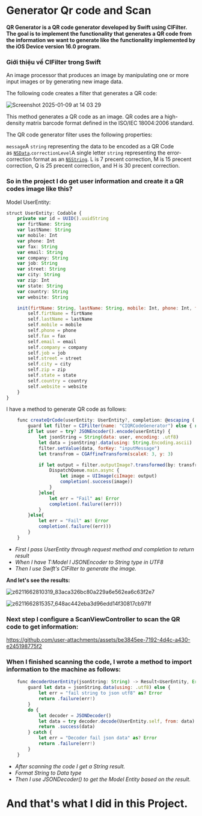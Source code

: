 # Generator Qr code and Scan

**QR Generator is a QR code generator developed by Swift using CIFilter. The goal is to implement the functionality that generates a QR code from the information we want to generate like the functionality implemented by the iOS Device version 16.0 program.**

### Giới thiệu về **CIFilter** trong Swift

An image processor that produces an image by manipulating one or more input images or by generating new image data.

The following code creates a filter that generates a QR code:

![Screenshot 2025-01-09 at 14 03 29](https://github.com/user-attachments/assets/225f8c4d-cbfd-49ce-88bb-baed8246e23c)

This method generates a QR code as an image. QR codes are a high-density matrix barcode format defined in the ISO/IEC 18004:2006 standard.

The QR code generator filter uses the following properties:

`message`A `string` representing the data to be encoded as a QR Code as [`NSData`](https://developer.apple.com/documentation/foundation/nsdata).`correctionLevel`A single letter `string` representing the error-correction format as an [`NSString`](https://developer.apple.com/documentation/foundation/nsstring). L is 7 precent correction, M is 15 precent correction, Q is 25 precent correction, and H is 30 precent correction.

### **So in the project I do get user information and create it a** QR codes **image like this?**

Model UserEntity:

```jsx
struct UserEntity: Codable {
    private var id = UUID().uuidString
    var firtName: String
    var lastName: String
    var mobile: Int
    var phone: Int
    var fax: String
    var email: String
    var company: String
    var job: String
    var street: String
    var city: String
    var zip: Int
    var state: String
    var country: String
    var website: String

    init(firtName: String, lastName: String, mobile: Int, phone: Int, fax: String, email: String, company: String, job: String, street: String, city: String, zip: Int, state: String, country: String, website: String) {
        self.firtName = firtName
        self.lastName = lastName
        self.mobile = mobile
        self.phone = phone
        self.fax = fax
        self.email = email
        self.company = company
        self.job = job
        self.street = street
        self.city = city
        self.zip = zip
        self.state = state
        self.country = country
        self.website = website
    }
}
```

I have a method to generate QR code as follows:

```jsx
    func createQrCode(userEntity: UserEntity?, completion: @escaping ( Result<UIImage, Error> ) -> Void) {
        guard let filter = CIFilter(name: "CIQRCodeGenerator") else { return }
        if let user = try? JSONEncoder().encode(userEntity) {
            let jsonString = String(data: user, encoding: .utf8)
            let data = jsonString!.data(using: String.Encoding.ascii)
            filter.setValue(data, forKey: "inputMessage")
            let transfrom = CGAffineTransform(scaleX: 3, y: 3)

            if let output = filter.outputImage?.transformed(by: transfrom) {
                DispatchQueue.main.async {
                    let image = UIImage(ciImage: output)
                    completion(.success(image))
                }
            }else{
                let err = "Fail" as! Error
                completion(.failure((err)))
            }
        }else{
            let err = "Fail" as! Error
            completion(.failure((err)))
        }
    }
```

- *First I pass UserEntity through request method and completion to return result*
- *When I have T:Model I JSONEncoder to String type in UTF8*
- *Then I use Swift's CIFilter to generate the image.*

**And let's see the results:**

![z6211662810319_83aca326bc80a229a6e562ea6c63f2e7](https://github.com/user-attachments/assets/42960234-04ad-4d00-97e8-ccdbe820ff2c)

![z6211662815357_648ac442eba3d96edd14f30817cb971f](https://github.com/user-attachments/assets/9d0d1a5b-028e-43f6-96f4-2f785658c49f)

### **Next step I configure a ScanViewController to scan the QR code to get information:**

https://github.com/user-attachments/assets/be3845ee-7192-4d4c-a430-e245198775f2

### **When I finished scanning the code, I wrote a method to import information to the machine as follows:**

```jsx
    func decoderUserEntity(jsonString: String) -> Result<UserEntity, Error> {
        guard let data = jsonString.data(using: .utf8) else {
            let err = "fail string to json utf8" as? Error
            return .failure(err!)
        }
        do {
            let decoder = JSONDecoder()
            let data = try decoder.decode(UserEntity.self, from: data)
            return .success(data)
        } catch {
            let err = "Decoder fail json data" as? Error
            return .failure(err!)
        }
    }
```

- *After scanning the code I get a String result.*
- *Format String to Data type*
- *Then I use JSONDecoder() to get the Model Entity based on the result.*

# **And that's what I did in this Project.**

